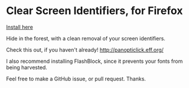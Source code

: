 Clear Screen Identifiers, for Firefox
========================

[Install here](https://addons.mozilla.org/en-US/firefox/addon/happy-bonobo-plugins-mimety/)

Hide in the forest, with a clean removal of your screen identifiers.

Check this out, if you haven't already!
http://panopticlick.eff.org/

I also recommend installing FlashBlock, since it prevents your fonts from being harvested.

Feel free to make a GitHub issue, or pull request. Thanks.
